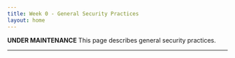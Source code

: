 ```yaml
---
title: Week 0 - General Security Practices
layout: home
---
```


**********UNDER MAINTENANCE**********
This page describes general security practices.

----